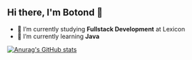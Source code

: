 ## Hi there, I'm Botond 👋

- 🔭 I’m currently studying **Fullstack Development** at Lexicon
- 🌱 I’m currently learning **Java**


[![Anurag's GitHub stats](https://github-readme-stats.vercel.app/api?username=TarzanOfIron_&theme=dark)](https://github.com/anuraghazra/github-readme-stats)

<!--
**TarzanOfIron/TarzanOfIron** is a ✨ _special_ ✨ repository because its `README.md` (this file) appears on your GitHub profile.

Here are some ideas to get you started:

- 🔭 I’m currently working on ...
- 🌱 I’m currently learning ...
- 👯 I’m looking to collaborate on ...
- 🤔 I’m looking for help with ...
- 💬 Ask me about ...
- 📫 How to reach me: ...
- 😄 Pronouns: ...
- ⚡ Fun fact: ...
-->
